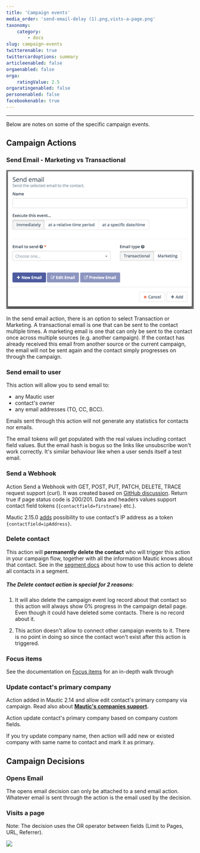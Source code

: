 ```yaml
---
title: 'Campaign events'
media_order: 'send-email-delay (1).png,vists-a-page.png'
taxonomy:
    category:
        - docs
slug: campaign-events
twitterenable: true
twittercardoptions: summary
articleenabled: false
orgaenabled: false
orga:
    ratingValue: 2.5
orgaratingenabled: false
personenabled: false
facebookenable: true
---
```


---------------------

Below are notes on some of the specific campaign events.

## Campaign Actions

### Send Email - Marketing vs Transactional

![](send-email-delay%20(1).png)

In the send email action, there is an option to select Transaction or Marketing. A transactional email is one that can be sent to the contact multiple times. A marketing email is one that can only be sent to the contact once across multiple sources (e.g. another campaign). If the contact has already received this email from another source or the current campaign, the email will not be sent again and the contact simply progresses on through the campaign.


### Send email to user

This action will allow you to send email to:

- any Mautic user
- contact's owner
- any email addresses (TO, CC, BCC).

Emails sent through this action will not generate any statistics for contacts nor emails.

The email tokens will get populated with the real values including contact field values. But the email hash is bogus so the links like unsubscribe won't work correctly. It's similar behaviour like when a user sends itself a test email.

### Send a Webhook

Action Send a Webhook with GET, POST, PUT, PATCH, DELETE, TRACE request support (curl). It was created based on [GitHub discussion](https://www.github.com/mautic/mautic/issues/854). Return true if page status code is 200/201. Data and headers values support contact field tokens (`{contactfield=firstname}` etc.).

Mautic 2.15.0 [adds](https://www.github.com/mautic/mautic/pull/6539) possibility to use contact's IP address as a token `{contactfield=ipAddress}`.

### Delete contact

This action will **permanently delete the contact** who will trigger this action in your campaign flow, together with all the information Mautic knows about that contact. See in the [segment docs](/managing_contacts.html#delete-all-contacts-in-a-segment) about how to use this action to delete all contacts in a segment.

##### The Delete contact action is special for 2 reasons:

1.  It will also delete the campaign event log record about that contact so this action will always show 0% progress in the campaign detail page. Even though it could have deleted some contacts. There is no record about it.

2. This action doesn't allow to connect other campaign events to it. There is no point in doing so since the contact won't exist after this action is triggered.

### Focus items

See the documentation on [Focus items][focus-items] for an in-depth walk through

### Update contact's primary company

Action added in Mautic 2.14 and allow edit contact's primary company via campaign. Read also about **[Mautic's companies support](../../../../index.php/index.html).**

Action update contact's primary company based on company custom fields. 

If you try update company name, then action will add new or existed company with same name to contact and mark it as primary.

## Campaign Decisions

### Opens Email

The opens email decision can only be attached to a send email action. Whatever email is sent through the action is the email used by the decision.

### Visits a page

Note: The decision uses the OR operator between fields (Limit to Pages, URL, Referrer).

![](visits-a-page.png)

[focus-items]: <channels/focus-items>